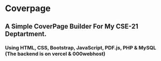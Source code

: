 # Coverpage
## A Simple CoverPage Builder For My CSE-21 Deptartment. 
### Using HTML, CSS, Bootstrap, JavaScript, PDF.js, PHP & MySQL (The backend is on vercel & 000webhost)
